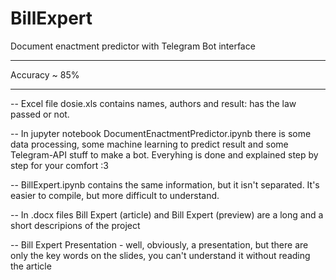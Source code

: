 # BillExpert
Document enactment predictor with Telegram Bot interface
____________________________
Accuracy ~ 85%
____________________________

-- Excel file dosie.xls contains names, authors and result: has the law passed or not.

-- In jupyter notebook DocumentEnactmentPredictor.ipynb there is some data processing, some machine learning to predict result and some Telegram-API stuff to make a bot. Everyhing is done and explained step by step for your comfort :3

-- BillExpert.ipynb contains the same information, but it isn't separated. It's easier to compile, but more difficult to understand.

-- In .docx files Bill Expert (article) and Bill Expert (preview) are a long and a short descripions of the project

-- Bill Expert Presentation - well, obviously, a presentation, but there are only the key words on the slides, you can't understand it without reading the article
